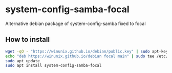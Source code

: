 # system-config-samba-focal

Alternative debian package of system-config-samba fixed to focal

## How to install

```bash
wget -qO - "https://winunix.github.io/debian/public.key" | sudo apt-key add -
echo "deb https://winunix.github.io/debian focal main" | sudo tee /etc/apt/sources.list.d/winunix-focal.list
sudo apt update
sudo apt install system-config-samba-focal
```
